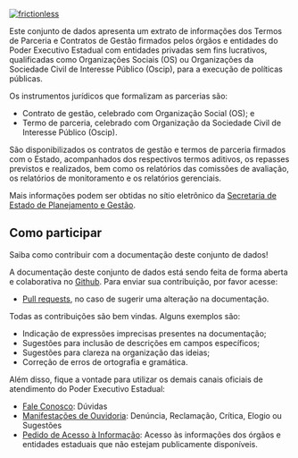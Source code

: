 [![frictionless](https://github.com/dados-mg/termos-parceria-contratos-gestao/actions/workflows/frictionless.yaml/badge.svg)](https://github.com/dados-mg/termos-parceria-contratos-gestao/actions/workflows/frictionless.yaml)

Este conjunto de dados apresenta um extrato de informações dos Termos de Parceria e Contratos de Gestão firmados pelos órgãos e entidades do Poder Executivo Estadual com entidades privadas sem fins lucrativos, qualificadas como Organizações Sociais (OS) ou Organizações da Sociedade Civil de Interesse Público (Oscip), para a execução de políticas públicas.

Os instrumentos jurídicos que formalizam as parcerias são:

- Contrato de gestão, celebrado com Organização Social (OS); e
- Termo de parceria, celebrado com Organização da Sociedade Civil de Interesse Público (Oscip).

São disponibilizados os contratos de gestão e termos de parceria firmados com o Estado, acompanhados dos respectivos termos aditivos, os repasses previstos e realizados, bem como os relatórios das comissões de avaliação, os relatórios de monitoramento e os relatórios gerenciais.

Mais informações podem ser obtidas no sítio eletrônico da [Secretaria de Estado de Planejamento e Gestão](http://www.planejamento.mg.gov.br/pagina/planejamento-e-orcamento/oscips-e-organizacoes-sociais).

## Como participar

Saiba como contribuir com a documentação deste conjunto de dados!

A documentação deste conjunto de dados está sendo feita de forma aberta e colaborativa no [Github](https://github.com/transparencia-mg/bens-tombados). Para enviar sua contribuição, por favor acesse:

- [Pull requests](https://github.com/transparencia-mg/bens-tombados/pulls), no caso de sugerir uma alteração na documentação.

Todas as contribuições são bem vindas. Alguns exemplos são:

* Indicação de expressões imprecisas presentes na documentação;
* Sugestões para inclusão de descrições em campos específicos;
* Sugestões para clareza na organização das ideias;
* Correção de erros de ortografia e gramática.

Além disso, fique a vontade para utilizar os demais canais oficiais de atendimento do Poder Executivo Estadual:

- [Fale Conosco]([https://www.mg.gov.br/planejamento/pagina/atendimento/fale-conosco/fale-conosco]): Dúvidas
- [Manifestações de Ouvidoria](http://www.ouvidoriageral.mg.gov.br/): Denúncia, Reclamação, Crítica, Elogio ou Sugestões
- [Pedido de Acesso à Informação](http://www.acessoainformacao.mg.gov.br/sistema/site/index.html): Acesso às informações dos órgãos e entidades estaduais que não estejam publicamente disponíveis.
